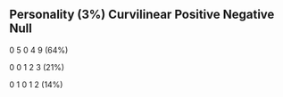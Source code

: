 ## Personality (3%) Curvilinear Positive Negative Null

0 5 0 4 9 (64%)

0 0 1 2 3 (21%)

0 1 0 1 2 (14%)